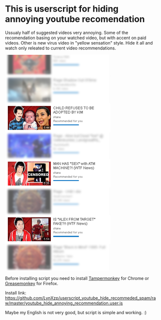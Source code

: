 # This is userscript for hiding annoying youtube recomendation
Ussualy half of suggested videos very annoying.
Some of the recomendation basing on your watched video, but with accent on paid videos.
Other is new virus video in "yellow sensation" style.
Hide it all and watch only releated to current video recommendations.

![Alt text](/snapshot.png?raw=true "Optional Title")

Before installing script you need to install [Tampermonkey](https://chrome.google.com/webstore/detail/tampermonkey/dhdgffkkebhmkfjojejmpbldmpobfkfo) for Chrome or  [Greasemonkey](https://addons.mozilla.org/uk/firefox/addon/greasemonkey/) for Firefox.

Install link: https://github.com/LynXzp/userscript_youtube_hide_recommeded_spam/raw/master/youtube_hide_annoying_recommendation.user.js

Maybe my English is not very good, but script is simple and working. :)
